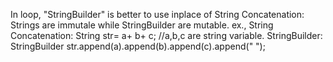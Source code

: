 In loop, "StringBuilder" is better to use inplace of String Concatenation:
        Strings are immutale while StringBuilder are mutable.
        ex.,
            String Concatenation:
                String str= a+ b+ c; //a,b,c are string variable.
            StringBuilder: 
                StringBuilder str.append(a).append(b).append(c).append(" ");
